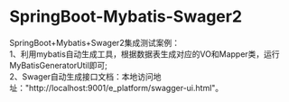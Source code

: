 # SpringBoot-Mybatis-Swager2
SpringBoot+Mybatis+Swager2集成测试案例：  
    1、利用mybatis自动生成工具，根据数据表生成对应的VO和Mapper类，运行MyBatisGeneratorUtil即可;  
    2、Swager自动生成接口文档：本地访问地址："http://localhost:9001/e_platform/swagger-ui.html"。
